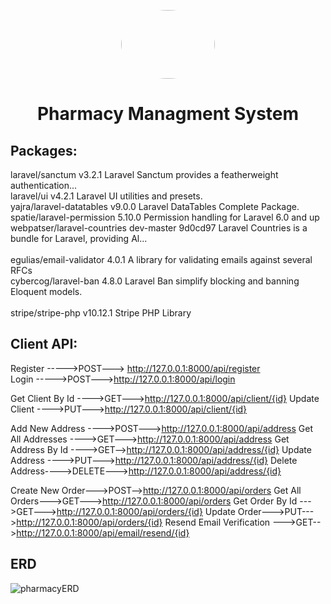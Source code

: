
<p align="center" >
  <img style = "width:150px; height:110px;border-radius:50%;" src="https://user-images.githubusercontent.com/81237428/230607329-17acbd55-4505-4280-a21e-af89bdb84791.gif" />
  <h1 align="center"> Pharmacy Managment System </h1>
</p>



## Packages:

laravel/sanctum                         v3.2.1                Laravel Sanctum provides a featherweight authentication...</br>
laravel/ui                              v4.2.1                Laravel UI utilities and presets.</br>
yajra/laravel-datatables                v9.0.0                Laravel DataTables Complete Package.</br>
spatie/laravel-permission               5.10.0                Permission handling for Laravel 6.0 and up</br>
webpatser/laravel-countries             dev-master 9d0cd97    Laravel Countries is a bundle for Laravel, providing Al...</br>   
egulias/email-validator                 4.0.1                 A library for validating emails against several RFCs</br>
cybercog/laravel-ban                    4.8.0                 Laravel Ban simplify blocking and banning Eloquent models.</br>  
stripe/stripe-php                       v10.12.1              Stripe PHP Library</br>

## Client API:

Register ----->POST---> http://127.0.0.1:8000/api/register     
Login    ----->POST--->http://127.0.0.1:8000/api/login      

Get Client By Id ---->GET--->http://127.0.0.1:8000/api/client/{id}
Update Client ---->PUT--->http://127.0.0.1:8000/api/client/{id}

Add New Address ---->POST--->http://127.0.0.1:8000/api/address
Get All Addresses ---->GET--->http://127.0.0.1:8000/api/address
Get Address By Id ---->GET-->http://127.0.0.1:8000/api/address/{id}
Update Address ---->PUT--->http://127.0.0.1:8000/api/address/{id}
Delete Address---->DELETE--->http://127.0.0.1:8000/api/address/{id}

Create New Order--->POST-->http://127.0.0.1:8000/api/orders
Get All Orders--->GET--->http://127.0.0.1:8000/api/orders
Get Order By Id --->GET--->http://127.0.0.1:8000/api/orders/{id}
Update Order--->PUT--->http://127.0.0.1:8000/api/orders/{id}
Resend Email Verification --->GET-->http://127.0.0.1:8000/api/email/resend/{id}

## ERD
![pharmacyERD](https://user-images.githubusercontent.com/63107268/230602218-ddbb990e-1048-45cc-970f-bb6b5567c610.png)

